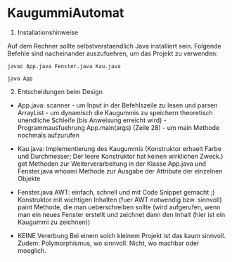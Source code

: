 # KaugummiAutomat

1. Installationshinweise

Auf dem Rechner sollte selbstverstaendlich Java installiert sein.
Folgende Befehle sind nacheinander auszufuehren, um das Projekt zu verwenden:

`javac App.java Fenster.java Kau.java`

`java App`

2. Entscheidungen beim Design

- App.java:
  scanner - um Input in der Befehlszeile zu lesen und parsen
  ArrayList - um dynamisch die Kaugummis zu speichern
  theoretisch unendliche Schleife (bis Anweisung erreicht wird) - Programmausfuehrung
  App.main(args) (Zeile 28) - um main Methode nochmals aufzurufen

- Kau.java:
  Implementierung des Kaugummis (Konstruktor erhaelt Farbe und Durchmesser; Der leere Konstruktor hat keinen wirklichen Zweck.)
  get Methoden zur Weiterverarbeitung in der Klasse App.java und Fenster.java
  whoami Methode zur Ausgabe der Attribute der einzelnen Objekte

- Fenster.java
  AWT: einfach, schnell und mit Code Snippet gemacht ;)
  Konstruktor mit wichtigen Inhalten (fuer AWT notwendig bzw. sinnvoll)
  paint Methode, die man ueberschreiben sollte (wird aufgerufen, wenn man ein neues Fenster erstellt und zeichnet dann den Inhalt (hier ist ein Kaugummi zu zeichnen))

- KEINE Vererbung
  Bei einem solch kleinem Projekt ist das kaum sinnvoll.
  Zudem: Polymorphismus, wo sinnvoll. Nicht, wo machbar oder moeglich.
